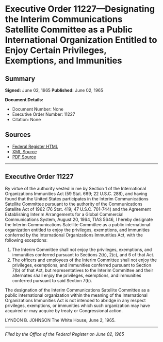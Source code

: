 # Executive Order 11227—Designating the Interim Communications Satellite Committee as a Public International Organization Entitled to Enjoy Certain Privileges, Exemptions, and Immunities

## Summary

**Signed:** June 02, 1965
**Published:** June 02, 1965

**Document Details:**
- Document Number: None
- Executive Order Number: 11227
- Citation: None

## Sources
- [Federal Register HTML](https://www.presidency.ucsb.edu/documents/executive-order-11227-designating-the-interim-communications-satellite-committee-public)
- [XML Source](None)
- [PDF Source](None)

---

## Executive Order 11227

By virtue of the authority vested in me by Section 1 of the International Organizations Immunities Act (59 Stat. 669; 22 U.S.C. 288), and having found that the United States participates in the Interim Communications Satellite Committee pursuant to the authority of the Communications Satellite Act of 1962 (76 Stat. 419; 47 U.S.C. 701-744) and the Agreement Establishing Interim Arrangements for a Global Commercial Communications System, August 20, 1964, TIAS 5646, I hereby designate the Interim Communications Satellite Committee as a public international organization entitled to enjoy the privileges, exemptions, and immunities conferred by the International Organizations Immunities Act, with the following exceptions:
1. The Interim Committee shall not enjoy the privileges, exemptions, and immunities conferred pursuant to Sections 2(b), 2(c), and 6 of that Act.
2. The officers and employees of the Interim Committee shall not enjoy the privileges, exemptions, and immunities conferred pursuant to Section 7(b) of that Act, but representatives to the Interim Committee and their alternates shall enjoy the privileges, exemptions, and immunities conferred pursuant to said Section 7(b).

The designation of the Interim Communications Satellite Committee as a public international organization within the meaning of the International Organizations Immunities Act is not intended to abridge in any respect privileges, exemptions, or immunities which such organization may have acquired or may acquire by treaty or Congressional action.

LYNDON B. JOHNSON
The White House,
June 2, 1965.

---

*Filed by the Office of the Federal Register on June 02, 1965*
